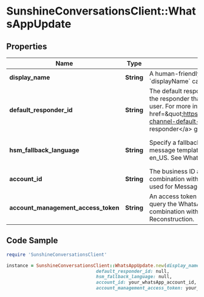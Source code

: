 # SunshineConversationsClient::WhatsAppUpdate

## Properties

Name | Type | Description | Notes
------------ | ------------- | ------------- | -------------
**display_name** | **String** | A human-friendly name used to identify the integration. &#x60;displayName&#x60; can be unset by changing it to &#x60;null&#x60;. | [optional] 
**default_responder_id** | **String** | The default responder ID for the integration. This is the ID of the responder that will be used to send messages to the user. For more information, refer to &lt;a href&#x3D;\&quot;https://docs.smooch.io/guide/switchboard/#per-channel-default-responder\&quot;&gt;Per-channel default responder&lt;/a&gt; guide.  | [optional] 
**hsm_fallback_language** | **String** | Specify a fallback language to use when sending WhatsApp message template using the short hand syntax. Defaults to en_US. See WhatsApp documentation for more info. | [optional] [default to &#39;en_US&#39;]
**account_id** | **String** | The business ID associated with the WhatsApp account. In combination with accountManagementAccessToken, it’s used for Message Template Reconstruction. | [optional] 
**account_management_access_token** | **String** | An access token associated with the accountId used to query the WhatsApp Account Management API. In combination with accountId, it’s used for Message Template Reconstruction. | [optional] 

## Code Sample

```ruby
require 'SunshineConversationsClient'

instance = SunshineConversationsClient::WhatsAppUpdate.new(display_name: My awesome integration,
                                 default_responder_id: null,
                                 hsm_fallback_language: null,
                                 account_id: your_whatsApp_account_id,
                                 account_management_access_token: your_access_token)
```


